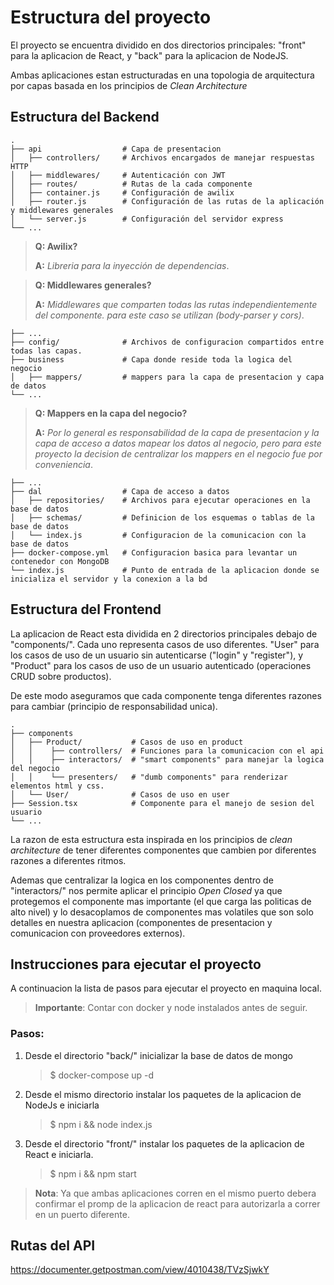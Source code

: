 # Estructura del proyecto

El proyecto se encuentra dividido en dos directorios principales: "front" para la aplicacion de React, y "back" para la aplicacion de NodeJS.

Ambas aplicaciones estan estructuradas en una topologia de arquitectura por capas basada en los principios de _Clean Architecture_

## Estructura del Backend

    .
    ├── api                  # Capa de presentacion
    │   ├── controllers/     # Archivos encargados de manejar respuestas HTTP
    │   ├── middlewares/     # Autenticación con JWT
    │   ├── routes/          # Rutas de la cada componente
    │   ├── container.js     # Configuración de awilix
    │   ├── router.js        # Configuración de las rutas de la aplicación y middlewares generales
    │   └── server.js        # Configuración del servidor express
    └── ...

> **Q: Awilix?**
>
> **A:** _Libreria para la inyección de dependencias_.

> **Q: Middlewares generales?**
>
> **A:** _Middlewares que comparten todas las rutas independientemente del componente. para este caso se utilizan (body-parser y cors)_.

    ├── ...
    ├── config/              # Archivos de configuracion compartidos entre todas las capas.
    ├── business             # Capa donde reside toda la logica del negocio
    │   ├── mappers/         # mappers para la capa de presentacion y capa de datos
    └── ...

> **Q: Mappers en la capa del negocio?**
>
> **A:** _Por lo general es responsabilidad de la capa de presentacion y la capa de acceso a datos mapear los datos al negocio, pero para este proyecto la decision de centralizar los mappers en el negocio fue por conveniencia_.

    ├── ...
    ├── dal                  # Capa de acceso a datos
    │   ├── repositories/    # Archivos para ejecutar operaciones en la base de datos
    │   ├── schemas/         # Definicion de los esquemas o tablas de la base de datos
    │   └── index.js         # Configuracion de la comunicacion con la base de datos
    ├── docker-compose.yml   # Configuracion basica para levantar un contenedor con MongoDB
    └── index.js             # Punto de entrada de la aplicacion donde se inicializa el servidor y la conexion a la bd

## Estructura del Frontend

La aplicacion de React esta dividida en 2 directorios principales debajo de "components/".
Cada uno representa casos de uso diferentes. "User" para los casos de uso de un usuario sin autenticarse ("login" y "register"), y "Product" para los casos de uso de un usuario autenticado (operaciones CRUD sobre productos).

De este modo aseguramos que cada componente tenga diferentes razones para cambiar (principio de responsabilidad unica).

    .
    ├── components
    │   ├── Product/           # Casos de uso en product
    │   │    ├── controllers/  # Funciones para la comunicacion con el api
    │   │    ├── interactors/  # "smart components" para manejar la logica del negocio
    │   │    └── presenters/   # "dumb components" para renderizar elementos html y css.
    │   └── User/              # Casos de uso en user
    ├── Session.tsx            # Componente para el manejo de sesion del usuario
    └── ...

La razon de esta estructura esta inspirada en los principios de _clean architecture_ de tener diferentes componentes que cambien por diferentes razones a diferentes ritmos.

Ademas que centralizar la logica en los componentes dentro de "interactors/" nos permite aplicar el principio _Open Closed_ ya que protegemos el componente mas importante (el que carga las politicas de alto nivel) y lo desacoplamos de componentes mas volatiles que son solo detalles en nuestra aplicacion (componentes de presentacion y comunicacion con proveedores externos).

## Instrucciones para ejecutar el proyecto

A continuacion la lista de pasos para ejecutar el proyecto en maquina local.

> **Importante**: Contar con docker y node instalados antes de seguir.

### Pasos:

1. Desde el directorio "back/" inicializar la base de datos de mongo

   > $ docker-compose up -d

2. Desde el mismo directorio instalar los paquetes de la aplicacion de NodeJs e iniciarla

   > $ npm i && node index.js

3. Desde el directorio "front/" instalar los paquetes de la aplicacion de React e iniciarla.
   > $ npm i && npm start

> **Nota**: Ya que ambas aplicaciones corren en el mismo puerto debera confirmar el promp de la aplicacion de react para autorizarla a correr en un puerto diferente.

## Rutas del API

https://documenter.getpostman.com/view/4010438/TVzSjwkY
